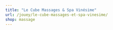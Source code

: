 ```yaml
---
title: "Le Cube Massages & Spa Vinésime"
url: /jouey/le-cube-massages-et-spa-vinesime/
shop: massage
---
```

